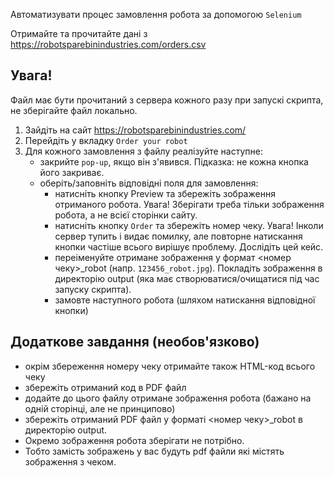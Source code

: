 Автоматизувати процес замовлення робота за допомогою `Selenium`

Отримайте та прочитайте дані з https://robotsparebinindustries.com/orders.csv
## Увага! 
Файл має бути прочитаний з сервера кожного разу при запускі скрипта, не зберігайте файл локально. 

1. Зайдіть на сайт https://robotsparebinindustries.com/
2. Перейдіть у вкладку `Order your robot`
3. Для кожного замовлення з файлу реалізуйте наступне:
   - закрийте `pop-up`, якщо він з'явився. Підказка: не кожна кнопка його закриває.
   - оберіть/заповніть відповідні поля для замовлення:
     - натисніть кнопку Preview та збережіть зображення отриманого робота. Увага! Зберігати треба тільки зображення робота, а не всієї сторінки сайту.
     - натисніть кнопку `Order` та збережіть номер чеку. Увага! Інколи сервер тупить і видає помилку, але повторне натискання кнопки частіше всього вирішує проблему. Дослідіть цей кейс.
     - переіменуйте отримане зображення у формат <номер чеку>_robot (напр. `123456_robot.jpg`). Покладіть зображення в директорію output (яка має створюватися/очищатися під час запуску скрипта).
     - замовте наступного робота (шляхом натискання відповідної кнопки)
##  Додаткове завдання (необов'язково) 
- окрім збереження номеру чеку отримайте також HTML-код всього чеку 
- збережіть отриманий код в PDF файл 
- додайте до цього файлу отримане зображення робота (бажано на одній сторінці, але не принципово) 
- збережіть отриманий PDF файл у форматі <номер чеку>_robot в директорію output. 
- Окремо зображення робота зберігати не потрібно. 
- Тобто замість зображень у вас будуть pdf файли які містять зображення з чеком.